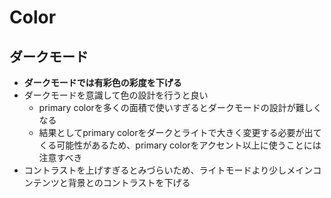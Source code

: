 # Color

## ダークモード
- **ダークモードでは有彩色の彩度を下げる**
- ダークモードを意識して色の設計を行うと良い
    - primary colorを多くの面積で使いすぎるとダークモードの設計が難しくなる
    - 結果としてprimary colorをダークとライトで大きく変更する必要が出てくる可能性があるため、primary colorをアクセント以上に使うことには注意すべき
- コントラストを上げすぎるとみづらいため、ライトモードより少しメインコンテンツと背景とのコントラストを下げる
